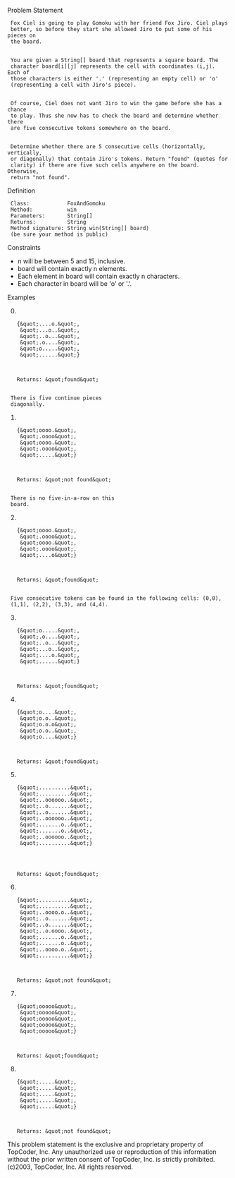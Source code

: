 

Problem Statement

     Fox Ciel is going to play Gomoku with her friend Fox Jiro. Ciel plays
     better, so before they start she allowed Jiro to put some of his pieces on
     the board.


     You are given a String[] board that represents a square board. The
     character board[i][j] represents the cell with coordinates (i,j). Each of
     those characters is either '.' (representing an empty cell) or 'o'
     (representing a cell with Jiro's piece).
    

     Of course, Ciel does not want Jiro to win the game before she has a chance
     to play. Thus she now has to check the board and determine whether there
     are five consecutive tokens somewhere on the board.


     Determine whether there are 5 consecutive cells (horizontally, vertically,
     or diagonally) that contain Jiro's tokens. Return "found" (quotes for
     clarity) if there are five such cells anywhere on the board. Otherwise,
     return "not found".

Definition


     Class:            FoxAndGomoku
     Method:           win
     Parameters:       String[]
     Returns:          String
     Method signature: String win(String[] board)
     (be sure your method is public)

    

Constraints

  -  n will be between 5 and 15, inclusive.
  -  board will contain exactly n elements.
  -  Each element in board will contain exactly n characters.
  -  Each character in board will be 'o' or '.'.

Examples

 0)



       {&quot;....o.&quot;,
        &quot;...o..&quot;,
        &quot;..o...&quot;,
        &quot;.o....&quot;,
        &quot;o.....&quot;,
        &quot;......&quot;}
    


       Returns: &quot;found&quot;


     There is five continue pieces
     diagonally.


 1)



       {&quot;oooo.&quot;,
        &quot;.oooo&quot;,
        &quot;oooo.&quot;,
        &quot;.oooo&quot;,
        &quot;.....&quot;}
    


       Returns: &quot;not found&quot;


     There is no five-in-a-row on this
     board.


 2)



       {&quot;oooo.&quot;,
        &quot;.oooo&quot;,
        &quot;oooo.&quot;,
        &quot;.oooo&quot;,
        &quot;....o&quot;}
    


       Returns: &quot;found&quot;


     Five consecutive tokens can be found in the following cells: (0,0),
     (1,1), (2,2), (3,3), and (4,4).


 3)



       {&quot;o.....&quot;,
        &quot;.o....&quot;,
        &quot;..o...&quot;,
        &quot;...o..&quot;,
        &quot;....o.&quot;,
        &quot;......&quot;}



       Returns: &quot;found&quot;




 4)



       {&quot;o....&quot;,
        &quot;o.o..&quot;,
        &quot;o.o.o&quot;,
        &quot;o.o..&quot;,
        &quot;o....&quot;}



       Returns: &quot;found&quot;




 5)



       {&quot;..........&quot;,
        &quot;..........&quot;,
        &quot;..oooooo..&quot;,
        &quot;..o.......&quot;,
        &quot;..o.......&quot;,
        &quot;..oooooo..&quot;,
        &quot;.......o..&quot;,
        &quot;.......o..&quot;,
        &quot;..oooooo..&quot;,
        &quot;..........&quot;}




       Returns: &quot;found&quot;




 6)



       {&quot;..........&quot;,
        &quot;..........&quot;,
        &quot;..oooo.o..&quot;,
        &quot;..o.......&quot;,
        &quot;..o.......&quot;,
        &quot;..o.oooo..&quot;,
        &quot;.......o..&quot;,
        &quot;.......o..&quot;,
        &quot;..oooo.o..&quot;,
        &quot;..........&quot;}



       Returns: &quot;not found&quot;




 7)



       {&quot;ooooo&quot;,
        &quot;ooooo&quot;,
        &quot;ooooo&quot;,
        &quot;ooooo&quot;,
        &quot;ooooo&quot;}



       Returns: &quot;found&quot;




 8)



       {&quot;.....&quot;,
        &quot;.....&quot;,
        &quot;.....&quot;,
        &quot;.....&quot;,
        &quot;.....&quot;}



       Returns: &quot;not found&quot;





This problem statement is the exclusive and proprietary property of TopCoder,
Inc. Any unauthorized use or reproduction of this information without the prior
written consent of TopCoder, Inc. is strictly prohibited. (c)2003, TopCoder,
Inc. All rights reserved.
